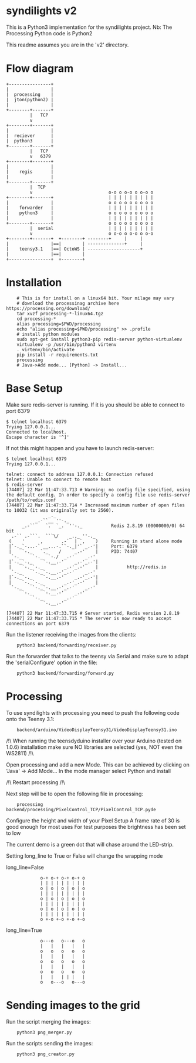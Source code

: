 syndilights v2
==============

This is a Python3 implementation for the syndilights project.
Nb: The Processing Python code is Python2

This readme assumes you are in the 'v2' directory.

Flow diagram
============

    +----------------+
    |                |
    |  processing    |
    |  jton(python2) |
    |                |
    +--------+-------+
             |   TCP     
             v        
    +--------+-------+
    |                |
    |  reciever      |
    |  python3       |
    +--------+-------+
             |   TCP     
             v   6379     
    +--------+-------+
    |                |
    |    regis       |
    |                |
    +--------+-------+                            
             |  TCP                               
             v                             o-o o o-o o o-o o
    +--------+-------+                     | | | | | | | | |
    |                |                     o o o o o o o o o
    |    forwarder   |                     | | | | | | | | |
    |    python3     |                     o o o o o o o o o
    |                |                     | | | | | | | | |
    +--------+-------+                     o o o o o o o o o
             |  serial                     | | | | | | | | |
             v                             o o-o o o-o o o-o
    +--------+-------+  +--------+ --------+     |     |       
    |                |==|        | --------------+     |
    |    teensy3.1   |==| OctoWS | --------------------+
    |                |==|        |
    +----------------+  +--------+

Installation
============

```
    # This is for install on a linux64 bit. Your milage may vary
    # download the processinag archive here https://processing.org/download/
    tar xvzf processing-*-linux64.tgz
    cd processing-*
    alias processing=$PWD/processing
    echo "alias processing=$PWD/processing" >> .profile
    # install python modules
    sudo apt-get install python3-pip redis-server python-virtualenv
    virtualenv -p /usr/bin/python3 virtenv
    . virtenv/bin/activate
    pip install -r requirements.txt
    processing
    # Java->Add mode... [Python] -> Install...
```

Base Setup
==========


Make sure redis-server is running. If it is you should be able to connect to port 6379

```
$ telnet localhost 6379
Trying 127.0.0.1...
Connected to localhost.
Escape character is '^]'
```

If not this might happen and you have to launch redis-server:

```
$ telnet localhost 6379
Trying 127.0.0.1...

telnet: connect to address 127.0.0.1: Connection refused
telnet: Unable to connect to remote host
$ redis-server
[74407] 22 Mar 11:47:33.713 # Warning: no config file specified, using the default config. In order to specify a config file use redis-server /path/to/redis.conf
[74407] 22 Mar 11:47:33.714 * Increased maximum number of open files to 10032 (it was originally set to 2560).
                _._
           _.-``__ ''-._
      _.-``    `.  `_.  ''-._           Redis 2.8.19 (00000000/0) 64 bit
  .-`` .-```.  ```\/    _.,_ ''-._
 (    '      ,       .-`  | `,    )     Running in stand alone mode
 |`-._`-...-` __...-.``-._|'` _.-'|     Port: 6379
 |    `-._   `._    /     _.-'    |     PID: 74407
  `-._    `-._  `-./  _.-'    _.-'
 |`-._`-._    `-.__.-'    _.-'_.-'|
 |    `-._`-._        _.-'_.-'    |           http://redis.io
  `-._    `-._`-.__.-'_.-'    _.-'
 |`-._`-._    `-.__.-'    _.-'_.-'|
 |    `-._`-._        _.-'_.-'    |
  `-._    `-._`-.__.-'_.-'    _.-'
      `-._    `-.__.-'    _.-'
          `-._        _.-'
              `-.__.-'

[74407] 22 Mar 11:47:33.715 # Server started, Redis version 2.8.19
[74407] 22 Mar 11:47:33.715 * The server is now ready to accept connections on port 6379
```

Run the listener receiving the images from the clients:

```
    python3 backend/forwarding/receiver.py
```

Run the forwarder that talks to the teensy via Serial and make sure to adapt the 'serialConfigure' option in the file:

```
    python3 backend/forwarding/forward.py
```


Processing
==========

To use syndilights with processing you need to push the following code onto the Teensy 3.1:

```
    backend/arduino/VideoDisplayTeensy31/VideoDisplayTeensy31.ino
```

/!\ When running the teensdyduino installer over your Arduino (tested on 1.0.6) installation make sure NO libraries are selected (yes, NOT even the WS2811) /!\

Open processing and add a new Mode. This can be achieved by clicking on 'Java' -> Add Mode…
In the mode manager select Python and install

/!\ Restart processing /!\

Next step will be to open the following file in processing:

```
    processing backend/processing/PixelControl_TCP/PixelControl_TCP.pyde
```

Configure the height and width of your Pixel Setup
A frame rate of 30 is good enough for most uses
For test purposes the brightness has been set to low

The current demo is a green dot that will chase around the LED-strip.

Setting long_line to True or False will change the wrapping mode

long_line=False
```
             o-+ o-+ o-+ o-+ o
             | | | | | | | | |
             o | o | o | o | o
             | | | | | | | | |
             o | o | o | o | o
             | | | | | | | | |
             o | o | o | o | o
             | | | | | | | | |
             o +-o +-o +-o +-o
```
long_line=True
```
             o---o   o---o   o
             |   |   |   |   |
             o   o   o   o   o
             |   |   |   |   |
             o   o   o   o   o
             |   |   |   |   |
             o   o   o   o   o
             |   |   | | |   |
             o   o---o   o---o
```

Sending images to the grid
==========================

<section needs revision>

Run the script merging the images:

```
    python3 png_merger.py
```

Run the scripts sending the images:

```
    python3 png_creator.py
```

